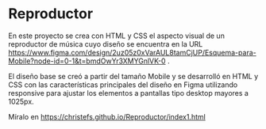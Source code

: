 # Reproductor
En este proyecto se crea con HTML y CSS el aspecto visual de un reproductor de música cuyo diseño se encuentra en la URL https://www.figma.com/design/2uz05z0xVarAUL8tamCjUP/Esquema-para-Mobile?node-id=0-1&t=bmdOwYr3XMYGnlVK-0 .

El diseño base se creó a partir del tamaño Mobile y se desarrolló en HTML y CSS con las características principales del diseño en Figma utilizando responsive para ajustar los elementos a pantallas tipo desktop mayores a 1025px.

Míralo en https://christefs.github.io/Reproductor/index1.html
